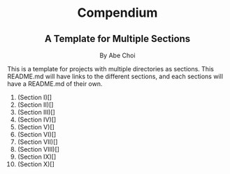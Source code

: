 <div align="center">
<h1>Compendium</h1>
<h2>A Template for Multiple Sections</h2>
<p>By Abe Choi</p>
</div>

<p>
This is a template for projects with multiple directories as sections. This README.md will have links to the different sections, and each sections will have a README.md of their own.
</p>

1. (Section I)[]
2. (Section II)[]
3. (Section III)[]
4. (Section IV)[]
5. (Section V)[]
6. (Section VI)[]
7. (Section VII)[]
8. (Section VIII)[]
9. (Section IX)[]
10. (Section X)[]